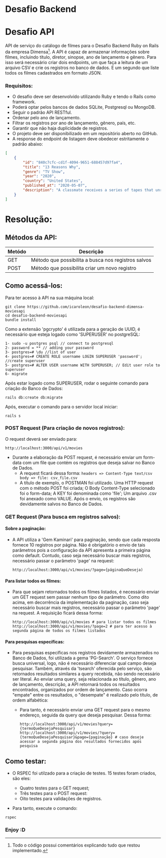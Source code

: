 # **Desafio Backend**

# **Desafio API**

API de serviço do catálogo de filmes para o Desafio Backend Ruby on Rails da empresa Dimensa[^1]. A API é capaz de armazenar informações sobre filmes, incluindo título, diretor, sinopse, ano de lançamento e gênero. Para isso será necessário criar dois endpoints, um que faça a leitura de um arquivo CSV e crie os registros no banco de dados. E um segundo que liste todos os filmes cadastrados em formato JSON.

### **Requisitos:**

- O desafio deve ser desenvolvido utilizando Ruby e tendo o Rails como framework.
- Poderá optar pelos bancos de dados SQLite, Postgresql ou MongoDB.
- Seguir o padrão API RESTful.
- Ordenar pelo ano de lançamento.
- Filtrar os registros por ano de lançamento, gênero, país, etc.
- Garantir que não haja duplicidade de registros.
- O projeto deve ser disponibilizado em um repositório aberto no GitHub.
- A response do endpoint de listagem deve obedecer estritamente o padrão abaixo:

```json
[
    {
        "id": "840c7cfc-cd1f-4094-9651-688457d97fa4",
        "title": "13 Reasons Why",
        "genre": "TV Show",
        "year": "2020",
        "country": "United States",
        "published_at": "2020-05-07",
        "description": "A classmate receives a series of tapes that unravel the mystery of her tragic choice."
    }
]
```

# **Resolução:**
## **Métodos da API:**

| Metódo | Descrição |
| ------------- | ------------- |
|  GET  |  Método que possibilita a busca nos registros salvos |
| POST  | Método que possibilita criar um novo registro  |

## Como acessá-los:

Para ter acesso à API na sua máquina local:

```
git clone https://github.com/icaroleon/desafio-backend-dimensa-moviesapi
cd desafio-backend-moviesapi
bundle install
```
Como a extensão 'pgcrypto' é utilizada para a geração de UUID, é necessário que esteja logado como 'SUPERUSER' no postgreSQL: 
```
1- sudo -u postgres psql // connect to postgresql
2- password = ** // adding your password
3- postgres=# \du //list of user
4- postgres=# CREATE ROLE username LOGIN SUPERUSER 'password'; //create superuser
5- postgres=# ALTER USER username WITH SUPERUSER; // Edit user role to superuser
6- migrate
```
Após estar logado como SUPERUSER, rodar o seguinte comando para criação do Banco de Dados:
```
rails db:create db:migrate
```
Após, executar o comando para o servidor local iniciar:  
```
rails s
```

### **POST Request** (Para criação de novos registros):

O request deverá ser enviado para:
  ```
  http://localhost:3000/api/v1/movies
  ```

- Durante a elaboração da POST request, é necessário enviar um form-data com um file que contém os registros que deseja salvar no Banco de Dados.
   - A request ficará dessa forma:
     `
     headers => Content-Type text/csv body => file: csv_file.csv
     `
   - A título de exemplo, o POSTMAN foi utilizado. Uma HTTP request com o método POST foi criada;  O Body Content-Type selecionado foi o form-data; A KEY foi denominada como 'file'; Um arquivo .csv foi anexado como VALUE. Após o envio, os registros são devidamente salvos no Banco de Dados. 

### **GET Request** (Para busca em registros salvos):

#### Sobre a paginação:

- A API utiliza a 'Gem Kaminari' para paginação, sendo que cada resposta fornece 10 registros por página. Não é obrigatório o envio de tais parâmetros pois a configuração da API apresenta a primeira página como default. Contudo, caso seja necessário buscar mais registros, necessário passar o parâmetro 'page' na request:

  ```
  http://localhost:3000/api/v1/movies/?page={páginaQueDeseja)
  ```

#### Para listar todos os filmes:

- Para que sejam retornados todos os filmes listados, é necessário enviar um GET request sem passar nenhum tipo de parâmetro. Como dito acima, em decorrência da implementação da paginação, caso seja necessário buscar mais registros, necessário passar o parâmetro 'page' na request. A requisição ficará dessa forma:

  ```
  http://localhost:3000/api/v1/movies # para listar todos os filmes
  http://localhost:3000/api/v1/movies/?page=2 # para ter acesso à segunda página de todos os filmes listados
  ```

#### Para pesquisas específicas:

- Para pesquisas específicas nos registros devidamente armazenados no Banco de Dados, foi utilizada a gema 'PG-Search'. O serviço fornece busca universal, logo, não é necessário diferenciar qual campo deseja pesquisar. Também, através da 'tsearch' oferecida pelo serviço, são retornados resultados similares a query recebida, não sendo necessário ser literal. Ao enviar uma query, seja relacionada ao título, gênero, ano de lançamento, descrição, a API retornará todos os resultados encontrados, organizados por ordem de lançamento. Caso ocorra "empate" entre os resultados, o "desempate" é realizado pelo título, de ordem alfabética:

  - Para tanto, é necessário enviar uma GET request para o mesmo endereço, seguida da query que deseja pesquisar. Dessa forma: 
  
    ```
    http://localhost:3000/api/v1/movies?query={termoQueDesejaPesquisar}
    http://localhost:3000/api/v1/movies/?query={termoQueDesejaPesquisar}&page={paginação} # caso deseje acessar a segunda página dos resultados fornecidos após pesquisa
    ```

## **Como testar:**

- O RSPEC foi utilzado para a criação de testes. 15 testes foram criados, são eles:
  - Quatro testes para o GET request;
  - Três testes para o POST request:
  - Oito testes para validações de registros.
    
- Para tanto, execute o comando:

```
rspec
```
### **Enjoy :D**

[^1]: Todo o código possui comentários explicando tudo que restou implementado.


